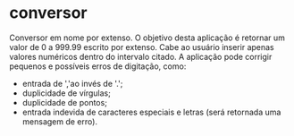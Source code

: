 # conversor
Conversor em nome por extenso.
O objetivo desta aplicação é retornar um valor de 0 a 999.99 escrito por extenso.
Cabe ao usuário inserir apenas valores numéricos dentro do intervalo citado. A aplicação pode corrigir
pequenos e possíveis erros de digitação, como:
* entrada de ','ao invés de '.';
* duplicidade de vírgulas;
* duplicidade de pontos;
* entrada indevida de caracteres especiais e letras (será retornada uma mensagem de erro).

